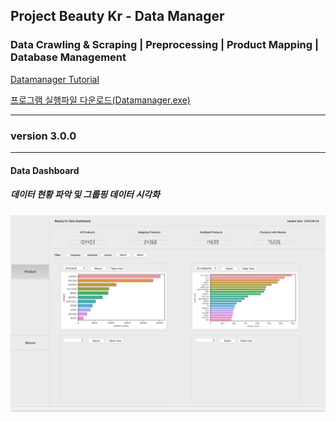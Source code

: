 ## Project Beauty Kr - Data Manager
### Data Crawling & Scraping | Preprocessing | Product Mapping | Database Management
  
[Datamanager Tutorial](https://olivine-wasabi-3fc.notion.site/DataManager-Tutorial-f093d41ef86748399f377d6359e18714)
  
[프로그램 실행파일 다운로드(Datamanager.exe)](https://drive.google.com/file/d/1UOSebjt6qwn9PDJC8v-dcSCGWu9TRk4m/view?usp=sharing)

---

### version 3.0.0
___
  
#### Data Dashboard

##### 데이터 현황 파악 및 그룹핑 데이터 시각화

![DataDashboard.png](DataManager%20c4b4fcb75c0c444092530c8f5cbdbc10/DataDashboard.png)